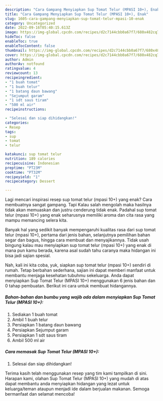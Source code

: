 ```yaml
---
description: "Cara Gampang Menyiapkan Sup Tomat Telur (MPASI 10+), Enak"
title: "Cara Gampang Menyiapkan Sup Tomat Telur (MPASI 10+), Enak"
slug: 1605-cara-gampang-menyiapkan-sup-tomat-telur-mpasi-10-enak
category: Uncategorized
date: 2022-09-16T05:40:15.613Z
image: https://img-global.cpcdn.com/recipes/d2c7144cbb0a67f7/680x482cq70/sup-tomat-telur-mpasi-10-foto-resep-utama.jpg
hideToc: false
enableToc: true
enableTocContent: false
thumbnail: https://img-global.cpcdn.com/recipes/d2c7144cbb0a67f7/680x482cq70/sup-tomat-telur-mpasi-10-foto-resep-utama.jpg
cover: https://img-global.cpcdn.com/recipes/d2c7144cbb0a67f7/680x482cq70/sup-tomat-telur-mpasi-10-foto-resep-utama.jpg
author: Admin
authorAv: notfound
ratingvalue: 4
reviewcount: 13
recipeingredient:
- "1 buah tomat"
- "1 buah telur"
- "1 batang daun bawang"
- "Sejumput garam"
- "1 sdt saus tiram"
- "500 ml air"
recipeinstructions:

- "Selesai dan siap dihidangkan!"
categories:
- Resep
tags:
- sup
- tomat
- telur

katakunci: sup tomat telur 
nutrition: 189 calories
recipecuisine: Indonesian
preptime: "PT23M"
cooktime: "PT32M"
recipeyield: "1"
recipecategory: Dessert

---
```



Lagi mencari inspirasi resep sup tomat telur (mpasi 10+) yang enak? Cara membuatnya sangat gampang. Tapi Kalau salah mengolah maka hasilnya tidak akan memuaskan dan justru cenderung tidak enak. Padahal sup tomat telur (mpasi 10+) yang enak seharusnya memiliki aroma dan cita rasa yang mampu memancing selera kita.


Banyak hal yang sedikit banyak mempengaruhi kualitas rasa dari sup tomat telur (mpasi 10+), pertama dari jenis bahan, selanjutnya pemilihan bahan segar dan bagus, hingga cara membuat dan menyajikannya. Tidak usah bingung kalau mau menyiapkan sup tomat telur (mpasi 10+) yang enak di mana pun kamu berada, karena asal sudah tahu caranya maka hidangan ini bisa jadi sajian spesial.




Nah, kali ini kita coba, yuk, siapkan sup tomat telur (mpasi 10+) sendiri di rumah. Tetap berbahan sederhana, sajian ini dapat memberi manfaat untuk membantu menjaga kesehatan tubuhmu sekeluarga. Anda dapat menyiapkan Sup Tomat Telur (MPASI 10+) menggunakan 6 jenis bahan dan 0 tahap pembuatan. Berikut ini cara untuk membuat hidangannya.

<!--inarticleads1-->

##### Bahan-bahan dan bumbu yang wajib ada dalam menyiapkan Sup Tomat Telur (MPASI 10+):

1. Sediakan 1 buah tomat
1. Ambil 1 buah telur
1. Persiapkan 1 batang daun bawang
1. Persiapkan Sejumput garam
1. Persiapkan 1 sdt saus tiram
1. Ambil 500 ml air




<!--inarticleads2-->

##### Cara memasak Sup Tomat Telur (MPASI 10+):


1. Selesai dan siap dihidangkan!



Terima kasih telah menggunakan resep yang tim kami tampilkan di sini. Harapan kami, olahan Sup Tomat Telur (MPASI 10+) yang mudah di atas dapat membantu anda menyiapkan hidangan yang lezat untuk keluarga/teman ataupun menjadi ide dalam berjualan makanan. Semoga bermanfaat dan selamat mencoba!

